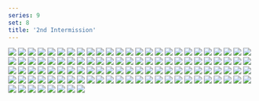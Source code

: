 ```yaml
---
series: 9
set: 8
title: '2nd Intermission'
---
```


![](../../../../assets/modern-fried-snake/part-8/modern567intermission2.jpg)
![](../../../../assets/modern-fried-snake/part-8/modern568.jpg)
![](../../../../assets/modern-fried-snake/part-8/modern569.jpg)
![](../../../../assets/modern-fried-snake/part-8/modern570.jpg)
![](../../../../assets/modern-fried-snake/part-8/modern571.jpg)
![](../../../../assets/modern-fried-snake/part-8/modern572.jpg)
![](../../../../assets/modern-fried-snake/part-8/modern573.jpg)
![](../../../../assets/modern-fried-snake/part-8/modern574.jpg)
![](../../../../assets/modern-fried-snake/part-8/modern575.jpg)
![](../../../../assets/modern-fried-snake/part-8/modern576.jpg)
![](../../../../assets/modern-fried-snake/part-8/modern577.jpg)
![](../../../../assets/modern-fried-snake/part-8/modern578.jpg)
![](../../../../assets/modern-fried-snake/part-8/modern579.jpg)
![](../../../../assets/modern-fried-snake/part-8/modern580.jpg)
![](../../../../assets/modern-fried-snake/part-8/modern581.jpg)
![](../../../../assets/modern-fried-snake/part-8/modern582.jpg)
![](../../../../assets/modern-fried-snake/part-8/modern583.jpg)
![](../../../../assets/modern-fried-snake/part-8/modern584.jpg)
![](../../../../assets/modern-fried-snake/part-8/modern585.jpg)
![](../../../../assets/modern-fried-snake/part-8/modern586.jpg)
![](../../../../assets/modern-fried-snake/part-8/modern587.jpg)
![](../../../../assets/modern-fried-snake/part-8/modern588.jpg)
![](../../../../assets/modern-fried-snake/part-8/modern589.jpg)
![](../../../../assets/modern-fried-snake/part-8/modern590.jpg)
![](../../../../assets/modern-fried-snake/part-8/modern591.jpg)
![](../../../../assets/modern-fried-snake/part-8/modern592.jpg)
![](../../../../assets/modern-fried-snake/part-8/modern593.jpg)
![](../../../../assets/modern-fried-snake/part-8/modern594.jpg)
![](../../../../assets/modern-fried-snake/part-8/modern595.jpg)
![](../../../../assets/modern-fried-snake/part-8/modern596.jpg)
![](../../../../assets/modern-fried-snake/part-8/modern597.jpg)
![](../../../../assets/modern-fried-snake/part-8/modern598.jpg)
![](../../../../assets/modern-fried-snake/part-8/modern599.jpg)
![](../../../../assets/modern-fried-snake/part-8/modern600.jpg)
![](../../../../assets/modern-fried-snake/part-8/modern601.jpg)
![](../../../../assets/modern-fried-snake/part-8/modern602.jpg)
![](../../../../assets/modern-fried-snake/part-8/modern603.jpg)
![](../../../../assets/modern-fried-snake/part-8/modern604.jpg)
![](../../../../assets/modern-fried-snake/part-8/modern605.jpg)
![](../../../../assets/modern-fried-snake/part-8/modern606.jpg)
![](../../../../assets/modern-fried-snake/part-8/modern607.jpg)
![](../../../../assets/modern-fried-snake/part-8/modern608.jpg)
![](../../../../assets/modern-fried-snake/part-8/modern609.jpg)
![](../../../../assets/modern-fried-snake/part-8/modern610.jpg)
![](../../../../assets/modern-fried-snake/part-8/modern611.jpg)
![](../../../../assets/modern-fried-snake/part-8/modern612.jpg)
![](../../../../assets/modern-fried-snake/part-8/modern613.jpg)
![](../../../../assets/modern-fried-snake/part-8/modern614.jpg)
![](../../../../assets/modern-fried-snake/part-8/modern615.jpg)
![](../../../../assets/modern-fried-snake/part-8/modern616.jpg)
![](../../../../assets/modern-fried-snake/part-8/modern617.jpg)
![](../../../../assets/modern-fried-snake/part-8/modern618.jpg)
![](../../../../assets/modern-fried-snake/part-8/modern619.jpg)
![](../../../../assets/modern-fried-snake/part-8/modern620.jpg)
![](../../../../assets/modern-fried-snake/part-8/modern621.jpg)
![](../../../../assets/modern-fried-snake/part-8/modern622.jpg)
![](../../../../assets/modern-fried-snake/part-8/modern623.jpg)
![](../../../../assets/modern-fried-snake/part-8/modern624.jpg)
![](../../../../assets/modern-fried-snake/part-8/modern625.jpg)
![](../../../../assets/modern-fried-snake/part-8/modern626.jpg)
![](../../../../assets/modern-fried-snake/part-8/modern627.jpg)
![](../../../../assets/modern-fried-snake/part-8/modern628.jpg)
![](../../../../assets/modern-fried-snake/part-8/modern629.jpg)
![](../../../../assets/modern-fried-snake/part-8/modern630.jpg)
![](../../../../assets/modern-fried-snake/part-8/modern631.jpg)
![](../../../../assets/modern-fried-snake/part-8/modern632.jpg)
![](../../../../assets/modern-fried-snake/part-8/modern633.jpg)
![](../../../../assets/modern-fried-snake/part-8/modern634.jpg)
![](../../../../assets/modern-fried-snake/part-8/modern635.jpg)
![](../../../../assets/modern-fried-snake/part-8/modern636.jpg)
![](../../../../assets/modern-fried-snake/part-8/modern637.jpg)
![](../../../../assets/modern-fried-snake/part-8/modern638.jpg)
![](../../../../assets/modern-fried-snake/part-8/modern639.jpg)
![](../../../../assets/modern-fried-snake/part-8/modern640.jpg)
![](../../../../assets/modern-fried-snake/part-8/modern641.jpg)
![](../../../../assets/modern-fried-snake/part-8/modern642.jpg)
![](../../../../assets/modern-fried-snake/part-8/modern643.jpg)
![](../../../../assets/modern-fried-snake/part-8/modern644.jpg)
![](../../../../assets/modern-fried-snake/part-8/modern645.jpg)
![](../../../../assets/modern-fried-snake/part-8/modern646.jpg)
![](../../../../assets/modern-fried-snake/part-8/modern647.jpg)
![](../../../../assets/modern-fried-snake/part-8/modern648.jpg)
![](../../../../assets/modern-fried-snake/part-8/modern649.jpg)
![](../../../../assets/modern-fried-snake/part-8/modern650.jpg)
![](../../../../assets/modern-fried-snake/part-8/modern651.jpg)
![](../../../../assets/modern-fried-snake/part-8/modern652.jpg)
![](../../../../assets/modern-fried-snake/part-8/modern653.jpg)
![](../../../../assets/modern-fried-snake/part-8/modern654.jpg)
![](../../../../assets/modern-fried-snake/part-8/modern655.jpg)
![](../../../../assets/modern-fried-snake/part-8/modern656.jpg)
![](../../../../assets/modern-fried-snake/part-8/modern657.jpg)
![](../../../../assets/modern-fried-snake/part-8/modern658.jpg)
![](../../../../assets/modern-fried-snake/part-8/modern659.jpg)
![](../../../../assets/modern-fried-snake/part-8/modern660.jpg)
![](../../../../assets/modern-fried-snake/part-8/modern661.jpg)
![](../../../../assets/modern-fried-snake/part-8/modern662.jpg)
![](../../../../assets/modern-fried-snake/part-8/modern663.jpg)
![](../../../../assets/modern-fried-snake/part-8/modern664.jpg)
![](../../../../assets/modern-fried-snake/part-8/modern665.jpg)
![](../../../../assets/modern-fried-snake/part-8/modern666.jpg)
![](../../../../assets/modern-fried-snake/part-8/modern667.jpg)
![](../../../../assets/modern-fried-snake/part-8/modern668.jpg)
![](../../../../assets/modern-fried-snake/part-8/modern669.jpg)
![](../../../../assets/modern-fried-snake/part-8/modern670.jpg)
![](../../../../assets/modern-fried-snake/part-8/modern671.jpg)
![](../../../../assets/modern-fried-snake/part-8/modern672.jpg)
![](../../../../assets/modern-fried-snake/part-8/modern673.jpg)
![](../../../../assets/modern-fried-snake/part-8/modern674.jpg)